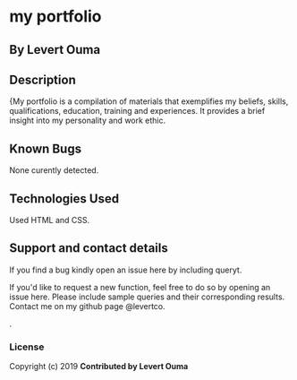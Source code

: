# my portfolio

## By **Levert Ouma**

## Description
{My portfolio is a compilation of materials that exemplifies my beliefs, skills, qualifications, education, training and experiences. It provides a brief insight into my personality and work ethic.

## Known Bugs
None curently detected.

## Technologies Used
Used HTML and CSS.

## Support and contact details
If you find a bug kindly open an issue here by including queryt.

If you'd like to request a new function, feel free to do so by opening an issue here. Please include sample queries and their corresponding results.
Contact me on my github page @levertco.

.
### License
Copyright (c) 2019 **Contributed by Levert Ouma**
